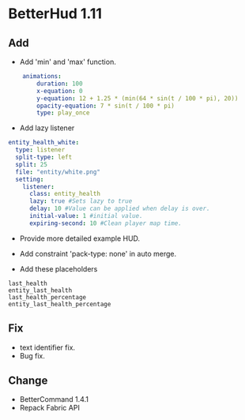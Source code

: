 # BetterHud 1.11

## Add
- Add 'min' and 'max' function.
```yaml
    animations:
        duration: 100
        x-equation: 0
        y-equation: 12 + 1.25 * (min(64 * sin(t / 100 * pi), 20))
        opacity-equation: 7 * sin(t / 100 * pi)
        type: play_once
```
- Add lazy listener
```yaml
entity_health_white:
  type: listener
  split-type: left
  split: 25
  file: "entity/white.png"
  setting:
    listener:
      class: entity_health
      lazy: true #Sets lazy to true
      delay: 10 #Value can be applied when delay is over.
      initial-value: 1 #initial value.
      expiring-second: 10 #Clean player map time.
```
- Provide more detailed example HUD.
- Add constraint 'pack-type: none' in auto merge.

- Add these placeholders
```
last_health
entity_last_health
last_health_percentage
entity_last_health_percentage
```

## Fix
- text identifier fix.
- Bug fix.

## Change
- BetterCommand 1.4.1
- Repack Fabric API